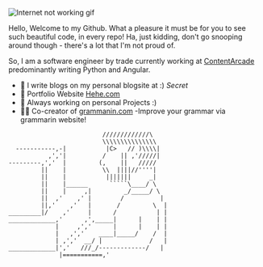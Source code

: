 
![Internet not working gif](https://storage.googleapis.com/gweb-uniblog-publish-prod/original_images/download.gif)

Hello, Welcome to my Github. What a pleasure it must be for you to see such beautiful code, in every repo! Ha, just kidding, don't go snooping around though - there's a lot that I'm not proud of. 

So, I am a software engineer by trade currently working at [ContentArcade](https://www.contentarcade.com/) predominantly writing Python and Angular.

- 📗 I write blogs on my personal blogsite at :) *Secret*  
- 💬 Portfolio Website [Hehe.com](https://abuzar-061.github.io/CV/Project-Portfolio.html)
- 📆 Always working on personal Projects :)  
- 🏃‍♂️ Co-creator of [grammanin.com](https://www.grammarin.com/) -Improve your grammar via grammarin website!



```
                          /////////////\
                          \\\\\\\\\\\\\\\
  -----------,-|           |C>   // )\\\\|
           ,','|          /    || ,'/////|
---------,','  |         (,    ||   /////
         ||    |          \\  ||||//''''|
         ||    |           |||||||     _|
         ||    |______      `````\____/ \
         ||    |     ,|         _/_____/ \
         ||  ,'    ,' |        /          |
         ||,'    ,'   |       /         \  |
_________|/    ,'     |      /           | |
_____________,'      ,',_____|      |    | |
             |     ,','      |      |    | |
             |   ,','    ____|_____/    /  |
             | ,','  __/ |             /   |
_____________|','   ///_/-------------/   |
              |===========,'
```





